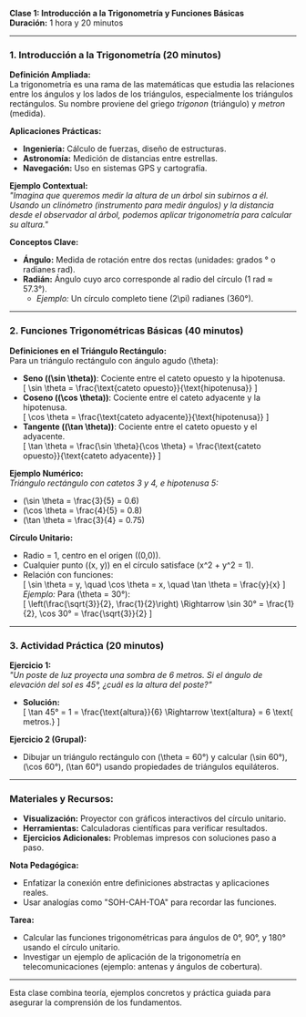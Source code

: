 **Clase 1: Introducción a la Trigonometría y Funciones Básicas**  
**Duración:** 1 hora y 20 minutos  

---

### **1. Introducción a la Trigonometría** (20 minutos)  
**Definición Ampliada:**  
La trigonometría es una rama de las matemáticas que estudia las relaciones entre los ángulos y los lados de los triángulos, especialmente los triángulos rectángulos. Su nombre proviene del griego *trigonon* (triángulo) y *metron* (medida).  

**Aplicaciones Prácticas:**  
- **Ingeniería:** Cálculo de fuerzas, diseño de estructuras.  
- **Astronomía:** Medición de distancias entre estrellas.  
- **Navegación:** Uso en sistemas GPS y cartografía.  

**Ejemplo Contextual:**  
*"Imagina que queremos medir la altura de un árbol sin subirnos a él. Usando un clinómetro (instrumento para medir ángulos) y la distancia desde el observador al árbol, podemos aplicar trigonometría para calcular su altura."*  

**Conceptos Clave:**  
- **Ángulo:** Medida de rotación entre dos rectas (unidades: grados ° o radianes rad).  
- **Radián:** Ángulo cuyo arco corresponde al radio del círculo (1 rad ≈ 57.3°).  
  - *Ejemplo:* Un círculo completo tiene \(2\pi\) radianes (360°).  

---

### **2. Funciones Trigonométricas Básicas** (40 minutos)  
**Definiciones en el Triángulo Rectángulo:**  
Para un triángulo rectángulo con ángulo agudo \(\theta\):  
- **Seno (\(\sin \theta\))**: Cociente entre el cateto opuesto y la hipotenusa.  
  \[
  \sin \theta = \frac{\text{cateto opuesto}}{\text{hipotenusa}}
  \]  
- **Coseno (\(\cos \theta\))**: Cociente entre el cateto adyacente y la hipotenusa.  
  \[
  \cos \theta = \frac{\text{cateto adyacente}}{\text{hipotenusa}}
  \]  
- **Tangente (\(\tan \theta\))**: Cociente entre el cateto opuesto y el adyacente.  
  \[
  \tan \theta = \frac{\sin \theta}{\cos \theta} = \frac{\text{cateto opuesto}}{\text{cateto adyacente}}
  \]  

**Ejemplo Numérico:**  
*Triángulo rectángulo con catetos 3 y 4, e hipotenusa 5:*  
- \(\sin \theta = \frac{3}{5} = 0.6\)  
- \(\cos \theta = \frac{4}{5} = 0.8\)  
- \(\tan \theta = \frac{3}{4} = 0.75\)  

**Círculo Unitario:**  
- Radio = 1, centro en el origen \((0,0)\).  
- Cualquier punto \((x, y)\) en el círculo satisface \(x^2 + y^2 = 1\).  
- Relación con funciones:  
  \[
  \sin \theta = y, \quad \cos \theta = x, \quad \tan \theta = \frac{y}{x}
  \]  
*Ejemplo:* Para \(\theta = 30°\):  
\[
\left(\frac{\sqrt{3}}{2}, \frac{1}{2}\right) \Rightarrow \sin 30° = \frac{1}{2}, \cos 30° = \frac{\sqrt{3}}{2}
\]  

---

### **3. Actividad Práctica** (20 minutos)  
**Ejercicio 1:**  
*"Un poste de luz proyecta una sombra de 6 metros. Si el ángulo de elevación del sol es 45°, ¿cuál es la altura del poste?"*  
- **Solución:**  
  \[
  \tan 45° = 1 = \frac{\text{altura}}{6} \Rightarrow \text{altura} = 6 \text{ metros.}
  \]  

**Ejercicio 2 (Grupal):**  
- Dibujar un triángulo rectángulo con \(\theta = 60°\) y calcular \(\sin 60°\), \(\cos 60°\), \(\tan 60°\) usando propiedades de triángulos equiláteros.  

---

### **Materiales y Recursos:**  
- **Visualización:** Proyector con gráficos interactivos del círculo unitario.  
- **Herramientas:** Calculadoras científicas para verificar resultados.  
- **Ejercicios Adicionales:** Problemas impresos con soluciones paso a paso.  

**Nota Pedagógica:**  
- Enfatizar la conexión entre definiciones abstractas y aplicaciones reales.  
- Usar analogías como "SOH-CAH-TOA" para recordar las funciones.  

**Tarea:**  
- Calcular las funciones trigonométricas para ángulos de 0°, 90°, y 180° usando el círculo unitario.  
- Investigar un ejemplo de aplicación de la trigonometría en telecomunicaciones (ejemplo: antenas y ángulos de cobertura).  

--- 

Esta clase combina teoría, ejemplos concretos y práctica guiada para asegurar la comprensión de los fundamentos.